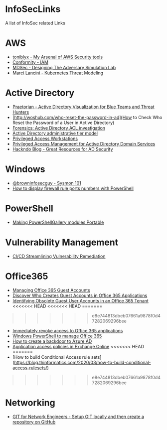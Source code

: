 # InfoSecLinks
A list of InfoSec related Links
# AWS
* [toniblyx - My Arsenal of AWS Security tools](https://github.com/toniblyx/my-arsenal-of-aws-security-tools)
* [Conformity - IAM](https://www.cloudconformity.com/conformity-rules/IAM/)
* [MDSec - Designing The Adversary Simulation Lab](https://www.mdsec.co.uk/2020/04/designing-the-adversary-simulation-lab/)
* [Marci Lancini - Kubernetes Threat Modeling](https://www.marcolancini.it/2020/blog-kubernetes-threat-modelling/)


# Active Directory
* [Praetorian - Active Directory Visualization for Blue Teams and Threat Hunters](https://www.praetorian.com/blog/active-directory-visualization-for-blue-teams-and-threat-hunters)
* [http://woshub.com/who-reset-the-password-in-ad](How to Check Who Reset the Password of a User in Active Directory)
* [Forensics: Active Directory ACL investigation](https://blogs.technet.microsoft.com/pfesweplat/2017/01/28/forensics-active-directory-acl-investigation/)
* [Active Directory administrative tier model](https://docs.microsoft.com/en-us/windows-server/identity/securing-privileged-access/securing-privileged-access-reference-material#ESAE_BM)
* [Privileged Access Workstations](https://docs.microsoft.com/en-us/windows-server/identity/securing-privileged-access/privileged-access-workstations)
* [Privileged Access Management for Active Directory Domain Services](https://docs.microsoft.com/en-us/microsoft-identity-manager/pam/privileged-identity-management-for-active-directory-domain-services)
* [Hackndo Blog - Great Resources for AD Security](https://en.hackndo.com/)


# Windows
* [@browninfosecguy - Sysmon 101](https://medium.com/@browninfosecguy/sysmon-101-7bf99e22fb0c?)
* [How to display firewall rule ports numbers with PowerShell](https://itluke.online/2018/11/27/how-to-display-firewall-rule-ports-with-powershell/)


# PowerShell
* [Making PowerShellGallery modules Portable](https://evotec-xyz.cdn.ampproject.org/c/s/evotec.xyz/making-powershellgallery-modules-portable/amp/)

# Vulnerability Management
* [CI/CD Streamlining Vulnerability Remediation](https://blog.vulcan.io/ci/cd-streamlining-vulnerability-remediation)

# Office365
* [Managing Office 365 Guest Accounts](https://www.petri.com/managing-office-365-guest-accounts)
* [Discover Who Creates Guest Accounts in Office 365 Applications](https://www.petri.com/knowing-guest-accounts-office-365)
* [Identifying Obsolete Guest User Accounts in an Office 365 Tenant](https://www.petri.com/guest-account-obsolete-activity)
<<<<<<< HEAD
<<<<<<< HEAD
=======
>>>>>>> e8e744813dbeb07661a9878f0d47282069296bee
* [Immediately revoke access to Office 365 applications](https://www.michev.info/Blog/Post/1137/immediately-revoke-access-to-office-365-applications)
* [Windows PowerShell to manage Office 365](https://io365.wordpress.com/2012/04/03/windows-powershell-to-manage-office-365/)
* [How to create a backdoor to Azure AD](http://o365blog.com/post/aadbackdoor/)
* [Application access policies in Exchange Online](https://practical365.com/exchange-online/application-access-policies-in-exchange-online/)
<<<<<<< HEAD
=======
* [How to build Conditional Access rule sets] (https://blog.thinformatics.com/2020/03/how-to-build-conditional-access-rulesets/)
>>>>>>> e8e744813dbeb07661a9878f0d47282069296bee

# Networking
* [GIT for Network Engineers - Setup GIT locally and then create a repository on GitHub](https://www.youtube.com/watch?v=4-yP6pEzyQw&feature=emb_logo)
